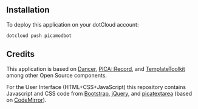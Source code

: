 ## Installation

To deploy this application on your dotCloud account:

    dotcloud push picamodbot

## Credits

This application is based on [Dancer], [PICA::Record], and [TemplateToolkit]
among other Open Source components.

For the User Interface (HTML+CSS+JavaScript) this repository contains
Javascript and CSS code from [Bootstrap], [jQuery], and [picatextarea] (based
on [CodeMirror]).

[Dancer]: http://perldancer.org
[PICA::Record]: http://search.cpan.org/dist/PICA-Record/
[TemplateToolkit]: http://template-toolkit.org/
[Bootstrap]: http://twitter.github.com/bootstrap/
[jQUery]: http://jquery.com
[picatextarea]: http://gbv.github.com/picatextarea/
[CodeMirror]: http://codemirror.net/
